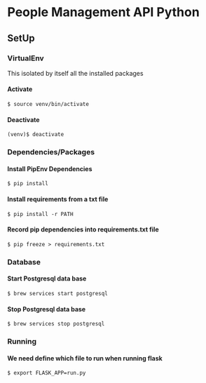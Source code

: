# People Management API Python

## SetUp

### VirtualEnv
This isolated by itself all the installed packages

#### Activate
`$ source venv/bin/activate`
#### Deactivate
`(venv)$ deactivate`

### Dependencies/Packages
#### Install PipEnv Dependencies
`$ pip install`

#### Install requirements from a txt file
`$ pip install -r PATH`

#### Record pip dependencies into requirements.txt file
`$ pip freeze > requirements.txt`

### Database
#### Start Postgresql data base
`$ brew services start postgresql`

#### Stop Postgresql data base
`$ brew services stop postgresql`

### Running
#### We need define which file to run when running flask
`$ export FLASK_APP=run.py`

